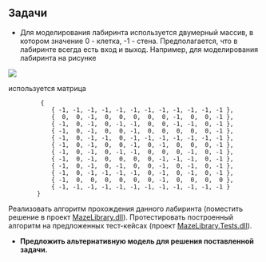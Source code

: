 ## Задачи

- Для моделирования лабиринта используется двумерный массив, в котором значение 0 - клетка, -1 - стена. Предполагается, что в лабиринте всегда есть вход и выход. Например, для моделирования лабиринта на рисунке

![](https://github.com/AnzhelikaKravchuk/Training-Summer-Express-2018/blob/master/Day%2010/Maze.png)

используется матрица

             {
                { -1, -1, -1, -1, -1, -1, -1, -1, -1, -1, -1, -1 },
                {  0,  0, -1,  0,  0,  0,  0,  0, -1,  0,  0, -1 },
                { -1,  0, -1,  0, -1, -1,  0,  0, -1, -1,  0, -1 },
                { -1,  0, -1,  0,  0, -1,  0,  0,  0,  0,  0, -1 },
                { -1,  0, -1, -1,  0, -1, -1, -1, -1, -1, -1, -1 },
                { -1,  0, -1,  0,  0, -1,  0, -1,  0,  0,  0, -1 },
                { -1,  0, -1,  0, -1, -1,  0,  0,  0, -1,  0, -1 },
                { -1,  0, -1,  0,  0,  0,  0, -1, -1, -1,  0, -1 },
                { -1,  0, -1,  0, -1,  0,  0, -1,  0, -1,  0, -1 },
                { -1,  0, -1, -1, -1, -1,  0, -1,  0, -1,  0, -1 },
                { -1,  0,  0,  0,  0,  0,  0, -1,  0,  0,  0,  0 },
                { -1, -1, -1, -1, -1, -1, -1, -1, -1, -1, -1, -1 }
            }
Реализовать алгоритм прохождения данного лабиринта (поместить решение в проект [MazeLibrary.dll](https://github.com/AnzhelikaKravchuk/ExtTraining.Summer.2018.1)). Протестировать построенный алгоритм на предложенных тест-кейсах (проект [MazeLibrary.Tests.dll](https://github.com/AnzhelikaKravchuk/ExtTraining.Summer.2018.1)).

- **Предложить альтернативную модель для решения поставленной задачи.**
